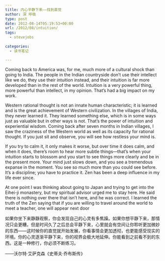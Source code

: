 ```yaml
---
title: 内心平静下来——找到直觉
author: 深 呼吸
type: post
date: 2012-08-14T05:19:53+00:00
url: /2012/08/intuition/
tags:
  - stevejobs
  
categories:
  - 读书笔记

---
```

Coming back to America was, for me, much more of a cultural shock than going to India. The people in the Indian countryside don’t use their intellect like we do, they use their intuition instead, and their intuition is far more developed than in the rest of the world. Intuition is a very powerful thing, more powerful than intellect, in my opinion. That’s had a big impact on my work.

Western rational thought is not an innate human characteristic; it is learned and is the great achievement of Western civilization. In the villages of India, they never learned it. They learned something else, which is in some ways just as valuable but in other ways is not. That’s the power of intuition and experiential wisdom. Coming back after seven months in Indian villages, I saw the craziness of the Western world as well as its capacity for rational thought. If you just sit and observe, you will see how restless your mind is.

If you try to calm it, it only makes it worse, but over time it does calm, and when it does, there’s room to hear more subtle things—that’s when your intuition starts to blossom and you start to see things more clearly and be in the present more. Your mind just slows down, and you see a tremendous expanse in the moment. You see so much more than you could see before. It’s a discipline; you have to practice it. Zen has been a deep influence in my life ever since.

At one point I was thinking about going to Japan and trying to get into the Eihei-ji monastery, but my spiritual advisor urged me to stay here. He said there is nothing over there that isn’t here, and he was correct. I learned the truth of the Zen saying that if you are willing to travel around the world to meet a teacher, one will appear next door

如果你坐下来静静观察，你会发现自己的心灵有多焦躁。如果你想平静下来，那情况只会更糟，但是时间久了之后总会平静下来，心里就会有空间让你聆听更加微妙的东西——这时候你的直觉就开始发展，你看事情会更加透彻，也更能感受现实的环境。你的心灵逐渐平静下来，你的视界会极大地延伸。你能看到之前看不到的东西。这是一种修行，你必须不断练习。 

——沃尔特·艾萨克森《史蒂夫·乔布斯传》